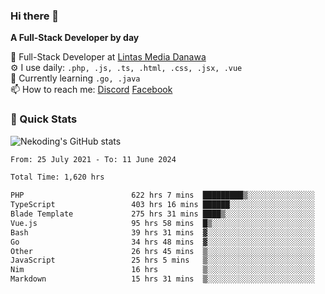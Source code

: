 ### Hi there 👋

**A Full-Stack Developer by day**

🔭 Full-Stack Developer at [Lintas Media Danawa](https://www.lintasmediadanawa.com/)  
⚙️ I use daily: `.php, .js, .ts, .html, .css, .jsx, .vue`  
🌱 Currently learning `.go, .java`  
📫 How to reach me: [Discord](https://discordapp.com/users/984448732999327766)  [Facebook](https://fb.me/tyvandi)  

### 🚀 Quick Stats  

![Nekoding's GitHub stats](https://github-readme-stats.vercel.app/api?username=nekoding&show_icons=true)

<!--START_SECTION:waka-->

```txt
From: 25 July 2021 - To: 11 June 2024

Total Time: 1,620 hrs

PHP                        622 hrs 7 mins  █████████▒░░░░░░░░░░░░░░░   37.78 %
TypeScript                 403 hrs 16 mins ██████░░░░░░░░░░░░░░░░░░░   24.49 %
Blade Template             275 hrs 31 mins ████▒░░░░░░░░░░░░░░░░░░░░   16.73 %
Vue.js                     95 hrs 58 mins  █▒░░░░░░░░░░░░░░░░░░░░░░░   05.83 %
Bash                       39 hrs 31 mins  ▓░░░░░░░░░░░░░░░░░░░░░░░░   02.40 %
Go                         34 hrs 48 mins  ▓░░░░░░░░░░░░░░░░░░░░░░░░   02.11 %
Other                      26 hrs 45 mins  ▒░░░░░░░░░░░░░░░░░░░░░░░░   01.62 %
JavaScript                 25 hrs 5 mins   ▒░░░░░░░░░░░░░░░░░░░░░░░░   01.52 %
Nim                        16 hrs          ▒░░░░░░░░░░░░░░░░░░░░░░░░   00.97 %
Markdown                   15 hrs 31 mins  ▒░░░░░░░░░░░░░░░░░░░░░░░░   00.94 %
```

<!--END_SECTION:waka-->

<!--
**nekoding/nekoding** is a ✨ _special_ ✨ repository because its `README.md` (this file) appears on your GitHub profile.

Here are some ideas to get you started:

- 🔭 I’m currently working on ...
- 🌱 I’m currently learning ...
- 👯 I’m looking to collaborate on ...
- 🤔 I’m looking for help with ...
- 💬 Ask me about ...
- 📫 How to reach me: ...
- 😄 Pronouns: ...
- ⚡ Fun fact: ...
-->
